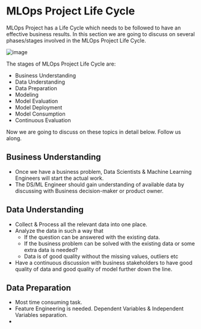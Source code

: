 # MLOps Project Life Cycle

MLOps Project has a Life Cycle which needs to be followed to have an effective business results. In this section we are going to discuss on several phases/stages involved in the MLOps Project Life Cycle.

![image](https://user-images.githubusercontent.com/19406666/206919780-59fae1bd-7b96-4065-8431-10950e0e8696.png)

The stages of MLOps Project Life Cycle are:
- Business Understanding
- Data Understanding
- Data Preparation
- Modeling
- Model Evaluation
- Model Deployment
- Model Consumption
- Continuous Evaluation

Now we are going to discuss on these topics in detail below. Follow us along.

## Business Understanding
- Once we have a business problem, Data Scientists & Machine Learning Engineers will start the actual work.
- The DS/ML Engineer should gain understanding of available data by discussing with Business decision-maker or product owner.

## Data Understanding
- Collect & Process all the relevant data into one place.
- Analyze the data in such a way that 
  - If the question can be answered with the existing data.
  - If the business problem can be solved with the existing data or some extra data is needed?
  - Data is of good quality without the missing values, outliers etc
- Have a continuous discussion with business stakeholders to have good quality of data and good quality of model further down the line.

## Data Preparation
- Most time consuming task.
- Feature Engineering is needed. Dependent Variables & Independent Variables separation.
- 
